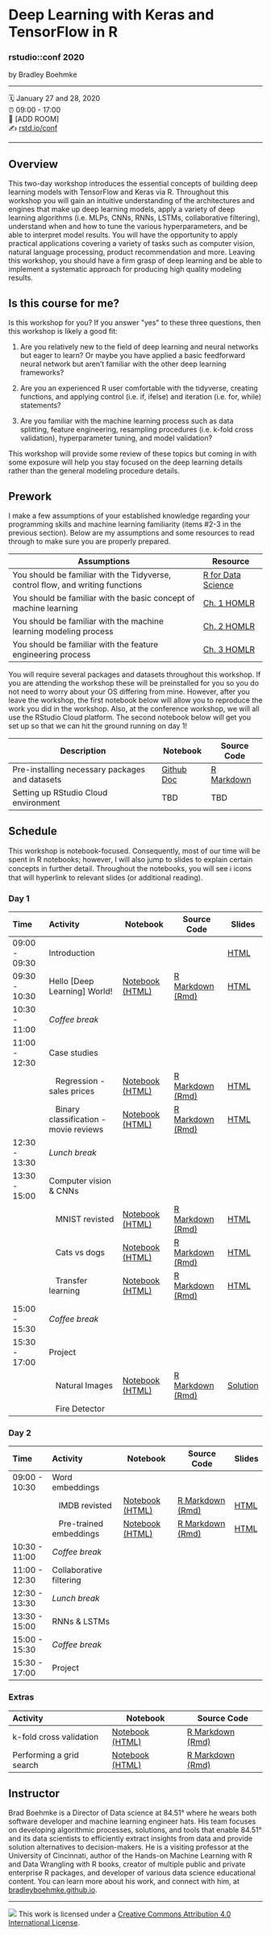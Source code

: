 Deep Learning with Keras and TensorFlow in R
================

### rstudio::conf 2020

by Bradley Boehmke

-----

:spiral_calendar: January 27 and 28, 2020  
:alarm_clock:     09:00 - 17:00  
:hotel:           \[ADD ROOM\]  
:writing_hand:    [rstd.io/conf](http://rstd.io/conf)

-----

## Overview

This two-day workshop introduces the essential concepts of building deep learning models with TensorFlow and Keras via R. Throughout this workshop you will gain an intuitive understanding of the architectures and engines that make up deep learning models, apply a variety of deep learning algorithms (i.e. MLPs, CNNs, RNNs, LSTMs, collaborative filtering), understand when and how to tune the various hyperparameters, and be able to interpret model results. You will have the opportunity to apply practical applications covering a variety of tasks such as computer vision, natural language processing, product recommendation and more. Leaving this workshop, you should have a firm grasp of deep learning and be able to implement a systematic approach for producing high quality modeling results.

## Is this course for me?

Is this workshop for you? If you answer "yes" to these three questions, then this workshop is likely a good fit: 

1. Are you relatively new to the field of deep learning and neural networks but eager to learn? Or maybe you have applied a basic feedforward neural network but aren’t familiar with the other deep learning frameworks? 

2. Are you an experienced R user comfortable with the tidyverse, creating functions, and applying control (i.e. if, ifelse) and iteration (i.e. for, while) statements? 

3. Are you familiar with the machine learning process such as data splitting, feature engineering, resampling procedures (i.e. k-fold cross validation), hyperparameter tuning, and model validation? 

This workshop will provide some review of these topics but coming in with some exposure will help you stay focused on the deep learning details rather than the general modeling procedure details.

## Prework

I make a few assumptions of your established knowledge regarding your programming skills and machine learning familiarity (items #2-3 in the previous section). Below are my assumptions and some resources to read through to make sure you are properly prepared.

| Assumptions                       | Resource      
| --------------------------------- | ------------- |
| You should be familiar with the Tidyverse, control flow, and writing functions | [R for Data Science](https://r4ds.had.co.nz/) | 
| You should be familiar with the basic concept of machine learning | [Ch. 1 HOMLR](https://bradleyboehmke.github.io/HOML/intro.html) | 
| You should be familiar with the machine learning modeling process | [Ch. 2 HOMLR](https://bradleyboehmke.github.io/HOML/process.html) | 
| You should be familiar with the feature engineering process | [Ch. 3 HOMLR](https://bradleyboehmke.github.io/HOML/engineering.html) |


You will require several packages and datasets throughout this workshop. If you are attending the workshop these will be preinstalled for you so you do not need to worry about your OS differing from mine. However, after you leave the workshop, the first notebook below will allow you to reproduce the work you did in the workshop. Also, at the conference workshop, we will all use the RStudio Cloud platform. The second notebook below will get you set up so that we can hit the ground running on day 1!

| Description                       | Notebook      | Source Code
| --------------------------------- | ------------- | ------------- |
| Pre-installing necessary packages and datasets | [Github Doc](https://github.com/rstudio-conf-2020/dl-keras-tf/blob/master/materials/01-intro/01-requirements.md) | [R Markdown](https://github.com/rstudio-conf-2020/dl-keras-tf/blob/master/materials/01-intro/01-requirements.Rmd) |
| Setting up RStudio Cloud environment | TBD | TBD |

## Schedule

This workshop is notebook-focused. Consequently, most of our time will be spent
in R notebooks; however, I will also jump to slides to explain certain concepts
in further detail. Throughout the notebooks, you will see ℹ️ icons that will
hyperlink to relevant slides (or additional reading).

### Day 1

| Time          | Activity                      | Notebook | Source Code | Slides |
| :------------ | :---------------------------- | -------- | ----------- | ------ |
| 09:00 - 09:30 | Introduction                  |          |             | [HTML](https://rstudio-conf-2020.github.io/dl-keras-tf/01-intro.html#1) |
| 09:30 - 10:30 | Hello [Deep Learning] World!  | [Notebook (HTML)](https://rstudio-conf-2020.github.io/dl-keras-tf/notebooks/01-hello-DL-world.nb.html) | [R Markdown (Rmd)](https://github.com/rstudio-conf-2020/dl-keras-tf/blob/master/materials/02-the-dl-engine/01-hello-DL-world.Rmd) | [HTML](http://bit.ly/dl-01) |
| 10:30 - 11:00 | *Coffee break*                |   |   |   |
| 11:00 - 12:30 | Case studies                  |   |   |   |
|               | &nbsp;&nbsp;&nbsp;Regression - sales prices | [Notebook (HTML)](https://rstudio-conf-2020.github.io/dl-keras-tf/notebooks/01-ames.nb.html) | [R Markdown (Rmd)](https://github.com/rstudio-conf-2020/dl-keras-tf/blob/master/materials/03-case-studies/01-ames.Rmd) | [HTML](http://bit.ly/dl-02) |
|               | &nbsp;&nbsp;&nbsp;Binary classification - movie reviews | [Notebook (HTML)](https://rstudio-conf-2020.github.io/dl-keras-tf/notebooks/02-imdb.nb.html) | [R Markdown (Rmd)](https://github.com/rstudio-conf-2020/dl-keras-tf/blob/master/materials/03-case-studies/02-imdb.Rmd) | [HTML](http://bit.ly/dl-02#20) |
| 12:30 - 13:30 | *Lunch break*                 |   |   |   |
| 13:30 - 15:00 | Computer vision & CNNs        |   |   |   |
|               | &nbsp;&nbsp;&nbsp;MNIST revisted | [Notebook (HTML)](https://rstudio-conf-2020.github.io/dl-keras-tf/notebooks/01-mnist-revisited.nb.html) | [R Markdown (Rmd)](https://github.com/rstudio-conf-2020/dl-keras-tf/blob/master/materials/04-computer-vision-CNNs/01-mnist-revisited.Rmd) | [HTML](http://bit.ly/dl-03#12) |
|               | &nbsp;&nbsp;&nbsp;Cats vs dogs | [Notebook (HTML)](https://rstudio-conf-2020.github.io/dl-keras-tf/notebooks/02-cats-vs-dogs.nb.html) | [R Markdown (Rmd)](https://github.com/rstudio-conf-2020/dl-keras-tf/blob/master/materials/04-computer-vision-CNNs/02-cats-vs-dogs.Rmd) | [HTML](http://bit.ly/dl-03#37) |
|               | &nbsp;&nbsp;&nbsp;Transfer learning | [Notebook (HTML)](https://rstudio-conf-2020.github.io/dl-keras-tf/notebooks/03-transfer-learning.nb.html) | [R Markdown (Rmd)](https://github.com/rstudio-conf-2020/dl-keras-tf/blob/master/materials/04-computer-vision-CNNs/03-transfer-learning.Rmd) | [HTML](http://bit.ly/dl-03#45) |
| 15:00 - 15:30 | *Coffee break*                |   |   |   |
| 15:30 - 17:00 | Project                       |   |   |   |
|               | &nbsp;&nbsp;&nbsp;Natural Images  | [Notebook (HTML)](https://rstudio-conf-2020.github.io/dl-keras-tf/notebooks/01-Project.nb.html) | [R Markdown (Rmd)](https://github.com/rstudio-conf-2020/dl-keras-tf/blob/master/materials/05-project/01-Project.Rmd) | [Solution](https://rstudio-conf-2020.github.io/dl-keras-tf/notebooks/project1-natural-images.nb.html) |
|               | &nbsp;&nbsp;&nbsp;Fire Detector   |   |   |   |

### Day 2

| Time          | Activity                      | Notebook | Source Code | Slides |
| :------------ | :---------------------------- | -------- | ----------- | ------ |
| 09:00 - 10:30 | Word embeddings               |   |   |   |
|               | &nbsp;&nbsp;&nbsp;IMDB revisted | [Notebook (HTML)](https://rstudio-conf-2020.github.io/dl-keras-tf/notebooks/01-word-embeddings.nb.html) | [R Markdown (Rmd)](https://github.com/rstudio-conf-2020/dl-keras-tf/blob/master/materials/06-word-embeddings/01-word-embeddings.Rmd) | [HTML](http://bit.ly/dl-06) |
|               | &nbsp;&nbsp;&nbsp;Pre-trained embeddings | [Notebook (HTML)](https://rstudio-conf-2020.github.io/dl-keras-tf/notebooks/02-pretrained-word-embeddings.nb.html) | [R Markdown (Rmd)](https://github.com/rstudio-conf-2020/dl-keras-tf/blob/master/materials/06-word-embeddings/02-pretrained-word-embeddings.Rmd) | [HTML](http://bit.ly/dl-06) |
| 10:30 - 11:00 | *Coffee break*                |   |   |   |
| 11:00 - 12:30 | Collaborative filtering       |   |   |   |
| 12:30 - 13:30 | *Lunch break*                 |   |   |   |
| 13:30 - 15:00 | RNNs & LSTMs             |   |   |   |
| 15:00 - 15:30 | *Coffee break*                |   |   |   |
| 15:30 - 17:00 | Project                       |   |   |   |

### Extras

| Activity                      | Notebook | Source Code |
| :---------------------------- | -------- | ----------- |
| k-fold cross validation       | [Notebook (HTML)](https://rstudio-conf-2020.github.io/dl-keras-tf/notebooks/validation-procedures.nb.html) | [R Markdown (Rmd)](https://github.com/rstudio-conf-2020/dl-keras-tf/blob/master/materials/99-extras/validation-procedures.Rmd) |
| Performing a grid search      | [Notebook (HTML)](https://rstudio-conf-2020.github.io/dl-keras-tf/notebooks/imdb-grid-search.nb.html) | [R Markdown (Rmd)](https://github.com/rstudio-conf-2020/dl-keras-tf/blob/master/materials/99-extras/imdb-grid-search.Rmd) |


## Instructor

Brad Boehmke is a Director of Data science at 84.51° where he wears both
software developer and machine learning engineer hats. His team focuses
on developing algorithmic processes, solutions, and tools that enable
84.51° and its data scientists to efficiently extract insights from data
and provide solution alternatives to decision-makers. He is a visiting
professor at the University of Cincinnati, author of the Hands-on
Machine Learning with R and Data Wrangling with R books, creator of
multiple public and private enterprise R packages, and developer of
various data science educational content. You can learn more about his
work, and connect with him, at [bradleyboehmke.github.io](http://bradleyboehmke.github.io/).

-----

![](https://i.creativecommons.org/l/by/4.0/88x31.png) This work is
licensed under a [Creative Commons Attribution 4.0 International
License](https://creativecommons.org/licenses/by/4.0/).
